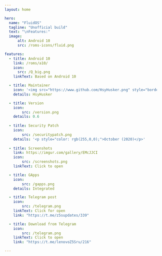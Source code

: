 ```yaml
---
layout: home

hero:
  name: "FluidOS"
  tagline: "Unofficial build"
  text: "\nFeatures:"
  image: 
      alt: Android 10
      src: /roms-icons/fluid.png

features:
  - title: Android 10
    link: /roms/a10/
    icon: 
      src: /Q_big.png
    linkText: Based on Android 10

  - title: Maintainer
    icon: '<img src="https://www.github.com/HsyHusker.png" style="border-radius: 10%;"/>'
    details: HsyHusker

  - title: Version
    icon: 
        src: /version.png
    details: 0.6
  
  - title: Security Patch
    icon: 
        src: /securitypatch.png
    details: '<p style="color: rgb(255,0,0);">October (2020)</p>'
  
  - title: Screenshots
    link: https://imgur.com/gallery/EMcJJCI
    icon: 
        src: /screenshots.png
    linkText: Click to open

  - title: GApps
    icon: 
        src: /gapps.png
    details: Integrated

  - title: Telegram post
    icon: 
        src: /telegram.png
    linkText: Click for open
    link: "https://t.me/z5supdates/339"

  - title: Download from Telegram
    icon: 
        src: /telegram.png
    linkText: Click to open
    link: "https://t.me/lenovoZ5Sru/216"

---
```





